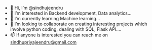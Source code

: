 - 👋 Hi, I’m @sindhujeendru
- 👀 I’m interested in Backend development, Data analytics...
- 🌱 I’m currently learning Machine learning...
- 💞️ I’m looking to collaborate on creating interesting projects which involve python coding, dealing with SQL, Flask API....
- 📫 If anyone is interested you can reach me on sindhupriyajeendru@gmail.com

